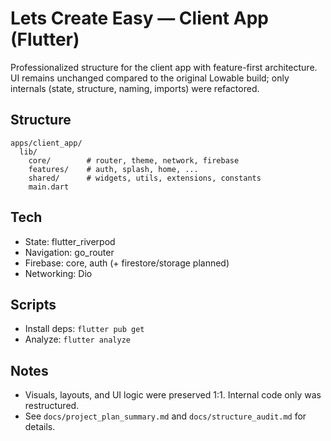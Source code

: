 # Lets Create Easy — Client App (Flutter)

Professionalized structure for the client app with feature-first architecture. UI remains unchanged compared to the original Lowable build; only internals (state, structure, naming, imports) were refactored.

## Structure
```
apps/client_app/
  lib/
    core/        # router, theme, network, firebase
    features/    # auth, splash, home, ...
    shared/      # widgets, utils, extensions, constants
    main.dart
```

## Tech
- State: flutter_riverpod
- Navigation: go_router
- Firebase: core, auth (+ firestore/storage planned)
- Networking: Dio

## Scripts
- Install deps: `flutter pub get`
- Analyze: `flutter analyze`

## Notes
- Visuals, layouts, and UI logic were preserved 1:1. Internal code only was restructured.
- See `docs/project_plan_summary.md` and `docs/structure_audit.md` for details.
